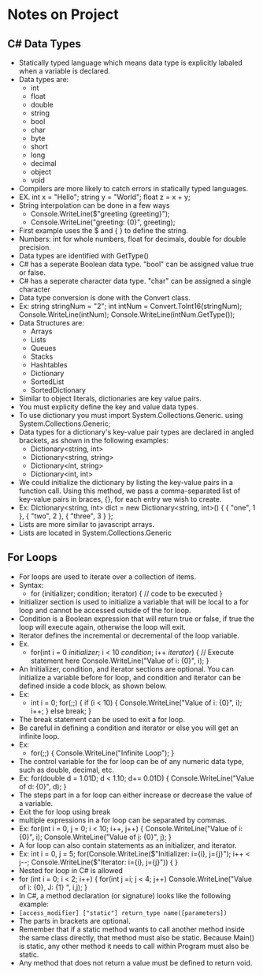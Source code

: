 # Notes on Project

## C# Data Types

- Statically typed language which means data type is explicitly labaled when a variable is declared.
- Data types are:
  - int
  - float
  - double
  - string
  - bool
  - char
  - byte
  - short
  - long
  - decimal
  - object
  - void
- Compilers are more likely to catch errors in statically typed languages.
- EX. int x = "Hello"; string y = "World"; float z = x + y;
- String interpolation can be done in a few ways
  - Console.WriteLine($"greeting {greeting}");
  - Console.WriteLine("greeting: {0}", greeting);
- First example uses the $ and { } to define the string.
- Numbers: int for whole numbers, float for decimals, double for double precision.
- Data types are identified with GetType()
- C# has a seperate Boolean data type. "bool" can be assigned value true or false.
- C# has a seperate character data type. "char" can be assigned a single character
- Data type conversion is done with the Convert class.
- Ex: string stringNum = "2";
            int intNum = Convert.ToInt16(stringNum);
            Console.WriteLine(intNum);
            Console.WriteLine(intNum.GetType());
- Data Structures are:
  - Arrays
  - Lists
  - Queues
  - Stacks
  - Hashtables
  - Dictionary
  - SortedList
  - SortedDictionary
- Similar to object literals, dictionaries are key value pairs.
- You must explicity define the key and value data types.
- To use dictionary you must import System.Collections.Generic.
using System.Collections.Generic;
- Data types for a dictionary's key-value pair types are declared in angled brackets, as shown in the following examples:
  - Dictionary<string, int>
  - Dictionary<string, string>
  - Dictionary<int, string>
  - Dictionary<int, int>
- We could initialize the dictionary by listing the key-value pairs in a function call. Using this method, we pass a comma-separated list of key-value pairs in braces, {}, for each entry we wish to create.
- Ex: Dictionary<string, int> dict = new Dictionary<string, int>() { { "one", 1 }, { "two", 2 }, { "three", 3 } };
- Lists are more similar to javascript arrays.
- Lists are located in System.Collections.Generic

## For Loops

- For loops are used to iterate over a collection of items.
- Syntax:
  - for (initializer; condition; iterator)
    {
      // code to be executed
    }
- Initializer section is used to initialize a variable that will be local to a for loop and cannot be accessed outside of the for loop.
- Condition is a Boolean expression that will return true or false, if true the loop will execute again, otherwise the loop will exit.
- Iterator defines the incremental or decremental of the loop variable.
- Ex.
  - for(int i = 0 *initializer*; i < 10 *condition*; i++ *iterator*)
    {
        // Execute statement here
        Console.WriteLine("Value of i: {0}", i);
    }
- An Initializer, condition, and iterator sections are optional. You can initialize a variable before for loop, and condition and iterator can be defined inside a code block, as shown below.
- Ex:
  - int i = 0;
    for(;;)
    {
        if (i < 10)
        {
            Console.WriteLine("Value of i: {0}", i);
            i++;
     }
        else
        break;
    }
- The break statement can be used to exit a for loop.
- Be careful in defining a condition and iterator or else you will get an infinite loop.
- Ex:
  - for(;;)
    {
        Console.WriteLine("Infinite Loop");
    }
- The control variable for the for loop can be of any numeric data type, such as double, decimal, etc.
- Ex:
    for(double d = 1.01D; d < 1.10; d+= 0.01D)
    {
        Console.WriteLine("Value of d: {0}", d);
    }
- The steps part in a for loop can either increase or decrease the value of a variable.
- Exit the for loop using break
- multiple expressions in a for loop can be separated by commas.
- Ex:
    for(int i = 0, j = 0; i < 10; i++, j++)
    {
        Console.WriteLine("Value of i: {0}", i);
        Console.WriteLine("Value of j: {0}", j);
    }
- A for loop can also contain statements as an initializer, and iterator.
- Ex:
    int i = 0, j = 5;
    for(Console.WriteLine($"Initializer: i={i}, j={j}"); i++ < j--; Console.WriteLine($"Iterator: i={i}, j={j}"))
    {
    }
- Nested for loop in C# is allowed
- for (int i = 0; i < 2; i++)
{
    for(int j =i; j < 4; j++)
        Console.WriteLine("Value of i: {0}, J: {1} ", i,j);
}
- In C#, a method declaration (or signature) looks like the following example:
- `[access_modifier] ["static"] return_type name([parameters])`
- The parts in brackets are optional.
- Remember that if a static method wants to call another method inside the same class directly, that method must also be static. Because Main() is static, any other method it needs to call within Program must also be static.
- Any method that does not return a value must be defined to return void.